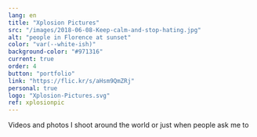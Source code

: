 ```yaml
---
lang: en
title: "Xplosion Pictures"
src: "/images/2018-06-08-Keep-calm-and-stop-hating.jpg"
alt: "people in Florence at sunset"
color: "var(--white-ish)"
background-color: "#971316"
current: true
order: 4
button: "portfolio"
link: "https://flic.kr/s/aHsm9QmZRj"
personal: true
logo: "Xplosion-Pictures.svg"
ref: xplosionpic
---
```

Videos and photos I shoot around the world or just when people ask me to
